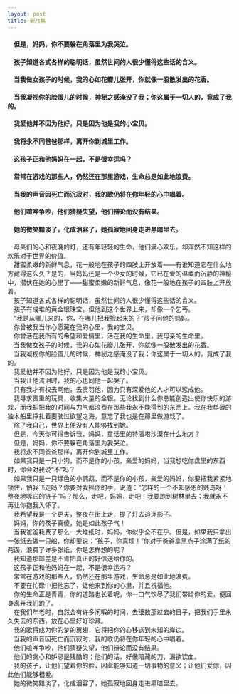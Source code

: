 ```yaml
---
layout: post
title: 新月集
---
```

#### &#8195;但是，妈妈，你不要躲在角落里为我哭泣。               
#### &#8195;孩子知道各式各样的聪明话，虽然世间的人很少懂得这些话的含义。               
#### &#8195;当我做女孩子的时候，我的心如花瓣儿张开，你就像一股散发出的花香。               
#### &#8195;当我凝视你的脸蛋儿的时候，神秘之感淹没了我；你这属于一切人的，竟成了我的。               
#### &#8195;我爱他并不因为他好，只是因为他是我的小宝贝。               
#### &#8195;我将永不同爸爸那样，离开你到城里工作。               
#### &#8195;这孩子正和他妈妈在一起，不是很幸运吗？               
#### &#8195;常常在游戏的那些人，仍然还在那里游戏，生命总是如此地浪费。               
#### &#8195;当我的声音因死亡而沉寂时，我的歌仍将在你年轻的心中唱着。               
#### &#8195;他们喧哗争吵，他们猜疑失望，他们辩论而没有结果。               
#### &#8195;她的微笑黯淡了，化成泪容了，她孤寂地回身走进黑暗里去。               
<!-- more -->
&#8195;母亲们的心和夜晚的灯，还有年轻轻的生命，他们满心欢乐，却浑然不知这样的欢乐对于世界的价值。               
&#8195;甜蜜柔嫩的新鲜气息，花一般地在孩子的四肢上开放着——有谁知道它在什么地方藏得这么久？是的，当妈妈还是一个少女的时候，它已在爱的温柔而沉静的神秘中，潜伏在她的心里了——甜蜜柔嫩的新鲜气息，像花一般地在孩子的四肢上开放着。               
&#8195;孩子知道各式各样的聪明话，虽然世间的人很少懂得这些话的含义。               
&#8195;孩子有成堆的黄金银珠宝，但他到这个世界上来，却像一个乞丐。               
&#8195;“我是从哪儿来的，你，在哪儿把我捡起来的？”孩子问他的妈妈。               
&#8195;你曾被我当作心愿藏在我的心里，我的宝贝。               
&#8195;你曾活在我所有的希望和爱情里，活在我的生命里，我母亲的生命里。               
&#8195;当我做女孩子的时候，我的心如花瓣儿张开，你就像一股散发出的花香。               
&#8195;当我凝视你的脸蛋儿的时候，神秘之感淹没了我；你这属于一切人的，竟成了我的。               
&#8195;我爱他并不因为他好，只是因为他是我的小宝贝。               
&#8195;当我让他流泪时，我的心也同他一起哭了。               
&#8195;只有我才有权去骂他，去责罚他，因为只有深爱他的人才可以惩戒他。               
&#8195;我寻求贵重的玩具，收集大量的金银。无论找到什么你总能创造出使你快乐的游戏，而我却把我的时间与力气都浪费在那些我永不能得到的东西上。我在我单薄的独木船里挣扎着要驶过欲望之海，意忘了我也是在那里做游戏了。               
&#8195;除了我自己，世界上便没有人能够找到她。               
&#8195;但是，今天你可得告诉我，妈妈，童话里的特潘塔沙漠在什么地方？               
&#8195;但是，妈妈，你不要躲在角落里为我哭泣。               
&#8195;我将永不同爸爸那样，离开你到城里工作。               
&#8195;如果我只是一只小狗，而不是你的小孩，亲爱的妈妈，当我想吃你盘里的东西时，你会对我说“不”吗？               
&#8195;如果我只是一只绿色的小鹦鹉，而不是你的小孩，亲爱的妈妈，你要把我紧紧地锁住，怕我飞走吗？你要对我摇你的手，说道：“怎样的一个不知感恩的贱鸟呀！整夜地啄它的链子”吗？那么，走吧，妈妈，走吧！我要跑到树林里去；我就永不再让你抱我入怀了。               
&#8195;我希望我是一个更夫，整夜在街上走，提了灯去追逐影子。               
&#8195;妈妈，你的孩子真傻，她是如此孩子气！               
&#8195;当我爸爸耗费了那么一大堆纸时，妈妈，你似乎全不在乎。但是，如果我只拿出一张纸去做一只船，你却要说：“孩子，你真烦！”你对于爸爸拿黑点子涂满了纸的两面，浪费了许多张纸，你是怎样想的呢？               
&#8195;我知道那邮差是不肯把真正的好信送给你的。               
&#8195;这孩子正和他妈妈在一起，不是很幸运吗？               
&#8195;常常在游戏的那些人，仍然还在那里游戏，生命总是如此地浪费。               
&#8195;不要在忙碌中把他忘了，让他来到你的心里，并且祝福他。               
&#8195;你的生命正是青青，你的道路也长着呢，你一口气饮尽了我们带给你的爱，便回身离开我们跑了。               
&#8195;在我们年老时，自然会有许多闲暇的时间，去细数那过去的日子，把我们手里永久失去的东西，放在心里好好珍藏。               
&#8195;我的歌将成为你的梦的翼翅，它将把你的心移送到未知的岸边。               
&#8195;当我的声音因死亡而沉寂时，我的歌仍将在你年轻的心中唱着。               
&#8195;他们喧哗争吵，他们猜疑失望，他们辩论而没有结果。               
&#8195;他们的贪心和妒忌是残酷的；他们的话，好像暗藏的刀，渴欲饮血。               
&#8195;我的孩子，让他们望着你的脸，因此能够知道一切事物的意义；让他们爱你，因此他们能够相爱。               
&#8195;她的微笑黯淡了，化成泪容了，她孤寂地回身走进黑暗里去。               
